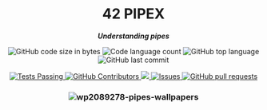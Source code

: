 <h1 align="center">
	42 PIPEX
</h1>

<p align="center">
	<b><i>  Understanding pipes </i></b><br>
<p align="center">
	<img alt="GitHub code size in bytes" src="https://img.shields.io/github/languages/code-size/joseph-el/42_pipex?color=lightblue" />
	<img alt="Code language count" src="https://img.shields.io/github/languages/count/joseph-el/42_pipex?color=yellow" />
	<img alt="GitHub top language" src="https://img.shields.io/github/languages/top/joseph-el/42_pipex?color=blue" />
	<img alt="GitHub last commit" src="https://img.shields.io/github/last-commit/joseph-el/42_pipex?color=green" />

</p>
  <p align="center">
    <a href="https://github.com/anuraghazra/github-readme-stats/actions">
      <img alt="Tests Passing" src="https://github.com/anuraghazra/github-readme-stats/workflows/Test/badge.svg" />
    </a>
    <a href="https://github.com/anuraghazra/github-readme-stats/graphs/contributors">
      <img alt="GitHub Contributors" src="https://img.shields.io/github/contributors/anuraghazra/github-readme-stats" />
    </a>
    <a href="https://codecov.io/gh/anuraghazra/github-readme-stats">
      <img src="https://codecov.io/gh/anuraghazra/github-readme-stats/branch/master/graph/badge.svg" />
    </a>
    <a href="https://github.com/anuraghazra/github-readme-stats/issues">
      <img alt="Issues" src="https://img.shields.io/github/issues/joseph-el/42_pipex?color=0088ff" />
    </a>
    <a href="https://github.com/anuraghazra/github-readme-stats/pulls">
      <img alt="GitHub pull requests" src="https://img.shields.io/github/issues-pr/joseph-el/42_pipex?color=0088ff" />
    </a>
  </p>
 
<h3 align="center">

![wp2089278-pipes-wallpapers](https://user-images.githubusercontent.com/80905157/211057797-292ffa74-d3cf-4590-a8d8-3784dff7582c.jpg)

</h3>
